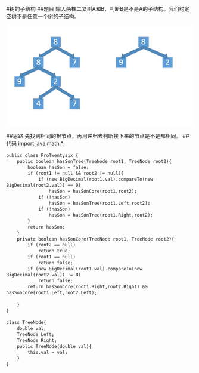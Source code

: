 #树的子结构
##题目
输入两棵二叉树A和B，判断B是不是A的子结构。我们约定空树不是任意一个树的子结构。

![Tree](../../PIC/26_1.png)

##思路
先找到相同的根节点，再用递归去判断接下来的节点是不是都相同。
##代码
    import java.math.*;
    
    public class ProTwentysix {
        public boolean hasSonTree(TreeNode root1, TreeNode root2){
            boolean hasSon = false;
            if (root1 != null && root2 != null){
                if (new BigDecimal(root1.val).compareTo(new BigDecimal(root2.val)) == 0)
                    hasSon = hasSonCore(root1,root2);
                if (!hasSon)
                    hasSon = hasSonTree(root1.Left,root2);
                if (!hasSon)
                    hasSon = hasSonTree(root1.Right,root2);
            }
            return hasSon;
        }
        private boolean hasSonCore(TreeNode root1, TreeNode root2){
            if (root2 == null)
                return true;
            if (root1 == null)
                return false;
            if (new BigDecimal(root1.val).compareTo(new BigDecimal(root2.val)) != 0)
                return false;
            return hasSonCore(root1.Right,root2.Right) && hasSonCore(root1.Left,root2.Left);
    
        }
    }
    
    class TreeNode{
        double val;
        TreeNode Left;
        TreeNode Right;
        public TreeNode(double val){
            this.val = val;
        }
    }